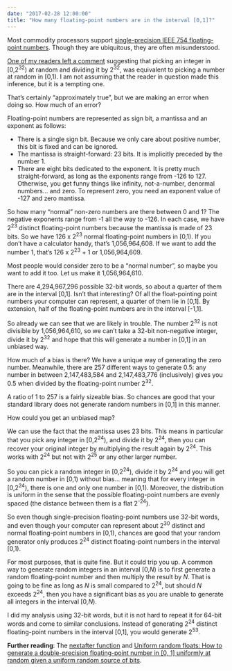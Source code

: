 ```yaml
---
date: "2017-02-28 12:00:00"
title: "How many floating-point numbers are in the interval [0,1]?"
---
```




Most commodity processors support [single-precision IEEE 754 floating-point numbers](https://en.wikipedia.org/wiki/Single-precision_floating-point_format). Though they are ubiquitous, they are often misunderstood.

[One of my readers left a comment](/lemire/blog/2016/06/27/a-fast-alternative-to-the-modulo-reduction/#comment-273466) suggesting that picking an integer in [0,2<sup>32</sup>) at random and dividing it by 2<sup>32</sup>, was equivalent to picking a number at random in [0,1). I am not assuming that the reader in question made this inference, but it is a tempting one.

That&rsquo;s certainly &ldquo;approximately true&rdquo;, but we are making an error when doing so. How much of an error?

Floating-point numbers are represented as sign bit, a mantissa and an exponent as follows:

- There is a single sign bit. Because we only care about positive number, this bit is fixed and can be ignored.
- The mantissa is straight-forward: 23 bits. It is implicitly preceded by the number 1.
- There are eight bits dedicated to the exponent. It is pretty much straight-forward, as long as the exponents range from -126 to 127. Otherwise, you get funny things like infinity, not-a-number, denormal numbers&hellip; and zero. To represent zero, you need an exponent value of -127 and zero mantissa.


So how many &ldquo;normal&rdquo; non-zero numbers are there between 0 and 1? The negative exponents range from -1 all the way to -126. In each case, we have 2<sup>23</sup> distinct floating-point numbers because the mantissa is made of 23 bits. So we have 126 x 2<sup>23</sup> normal floating-point numbers in [0,1). If you don&rsquo;t have a calculator handy, that&rsquo;s 1,056,964,608. If we want to add the number 1, that&rsquo;s 126 x 2<sup>23</sup> + 1 or 1,056,964,609.

Most people would consider zero to be a &ldquo;normal number&rdquo;, so maybe you want to add it too. Let us make it 1,056,964,610.

There are 4,294,967,296 possible 32-bit words, so about a quarter of them are in the interval [0,1]. Isn&rsquo;t that interesting? Of all the float-pointing point numbers your computer can represent, a quarter of them lie in [0,1]. By extension, half of the floating-point numbers are in the interval [-1,1].

So already we can see that we are likely in trouble. The number 2<sup>32</sup> is not divisible by 1,056,964,610, so we can&rsquo;t take a 32-bit non-negative integer, divide it by 2<sup>32</sup> and hope that this will generate a number in [0,1] in an unbiased way.

How much of a bias is there? We have a unique way of generating the zero number. Meanwhile, there are 257 different ways to generate 0.5: any number in between 2,147,483,584 and 2,147,483,776 (inclusively) gives you 0.5 when divided by the floating-point number 2<sup>32</sup>.

A ratio of 1 to 257 is a fairly sizeable bias. So chances are good that your standard library does not generate random numbers in [0,1] in this manner.

How could you get an unbiased map?

We can use the fact that the mantissa uses 23 bits. This means in particular that you pick any integer in [0,2<sup>24</sup>), and divide it by 2<sup>24</sup>, then you can recover your original integer by multiplying the result again by 2<sup>24</sup>. This works with 2<sup>24</sup> but not with 2<sup>25</sup> or any other larger number.

So you can pick a random integer in [0,2<sup>24</sup>), divide it by 2<sup>24</sup> and you will get a random number in [0,1) without bias&hellip; meaning that for every integer in [0,2<sup>24</sup>), there is one and only one number in [0,1). Moreover, the distribution is uniform in the sense that the possible floating-point numbers are evenly spaced (the distance between them is a flat 2<sup>-24</sup>).

So even though single-precision floating-point numbers use 32-bit words, and even though your computer can represent about 2<sup>30</sup> distinct and normal floating-point numbers in [0,1), chances are good that your random generator only produces 2<sup>24</sup> distinct floating-point numbers in the interval [0,1).

For most purposes, that is quite fine. But it could trip you up. A common way to generate random integers in an interval [0,<em>N</em>) is to first generate a random floating-point number and then multiply the result by <em>N</em>. That is going to be fine as long as _N_ is small compared to 2<sup>24</sup>, but should _N_ exceeds 2<sup>24</sup>, then you have a significant bias as you are unable to generate all integers in the interval [0,<em>N</em>).

I did my analysis using 32-bit words, but it is not hard to repeat it for 64-bit words and come to similar conclusions. Instead of generating 2<sup>24</sup> distinct floating-point numbers in the interval [0,1], you would generate 2<sup>53</sup>.

__Further reading__: The [nextafter function](http://en.cppreference.com/w/cpp/numeric/math/nextafter) and [Uniform random floats: How to generate a double-precision floating-point number in [0, 1] uniformly at random given a uniform random source of bits](http://mumble.net/~campbell/2014/04/28/uniform-random-float).

